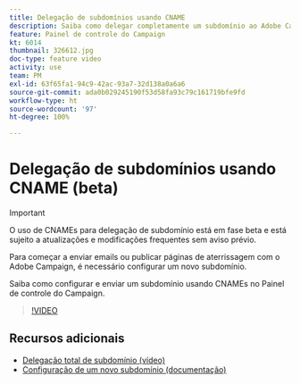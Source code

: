```yaml
---
title: Delegação de subdomínios usando CNAME
description: Saiba como delegar completamente um subdomínio ao Adobe Campaign.
feature: Painel de controle do Campaign
kt: 6014
thumbnail: 326612.jpg
doc-type: feature video
activity: use
team: PM
exl-id: 63f65fa1-94c9-42ac-93a7-32d138a0a6a6
source-git-commit: ada0b029245190f53d58fa93c79c161719bfe9fd
workflow-type: ht
source-wordcount: '97'
ht-degree: 100%

---
```


# Delegação de subdomínios usando CNAME (beta)

>[!IMPORTANT]
>
> O uso de CNAMEs para delegação de subdomínio está em fase beta e está sujeito a atualizações e modificações frequentes sem aviso prévio.

Para começar a enviar emails ou publicar páginas de aterrissagem com o Adobe Campaign, é necessário configurar um novo subdomínio.

Saiba como configurar e enviar um subdomínio usando CNAMEs no Painel de controle do Campaign.

>[!VIDEO](https://video.tv.adobe.com/v/326612?quality=12)

## Recursos adicionais

* [Delegação total de subdomínio (vídeo)](./subdomain-delegation.md)
* [Configuração de um novo subdomínio (documentação)](https://experienceleague.adobe.com/docs/control-panel/using/subdomains-and-certificates/setting-up-new-subdomain.html?lang=pt-BR#subdomains-and-certificates)
